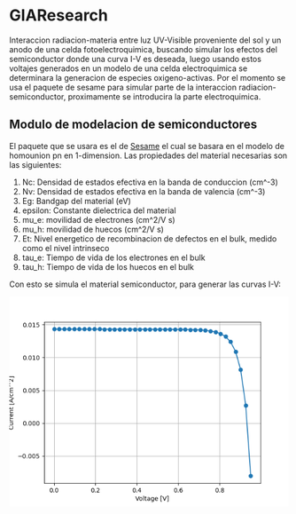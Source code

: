 # GIAResearch
Interaccion radiacion-materia entre luz UV-Visible proveniente del sol y un anodo de una celda fotoelectroquimica, buscando simular los efectos del semiconductor donde una curva I-V es deseada, luego usando estos voltajes generados en un modelo de una celda electroquimica se determinara la generacion de especies oxigeno-activas. Por el momento se usa el paquete de sesame para simular parte de la interaccion radiacion-semiconductor, proximamente se introducira la parte electroquimica.

## Modulo de modelacion de semiconductores
El paquete que se usara es el de [Sesame](https://sesame.readthedocs.io/en/latest/) el cual se basara en el modelo de homounion pn en 1-dimension. Las propiedades del material necesarias son las siguientes:

  1. Nc: Densidad de estados efectiva en la banda de conduccion (cm^-3)
  2. Nv: Densidad de estados efectiva en la banda de valencia (cm^-3)
  3. Eg: Bandgap del material (eV)
  4. epsilon: Constante dielectrica del material 
  5. mu_e: movilidad de electrones (cm^2/V s)
  6. mu_h: movilidad de huecos (cm^2/V s)
  7. Et: Nivel energetico de recombinacion de defectos en el bulk, medido como el nivel intrinseco
  8. tau_e: Tiempo de vida de los electrones en el bulk
  9. tau_h: Tiempo de vida de los huecos en el bulk

Con esto se simula el material semiconductor, para generar las curvas I-V:

![Alt text](https://github.com/Paythlos/GIAResearch/blob/main/images/IV.png)
